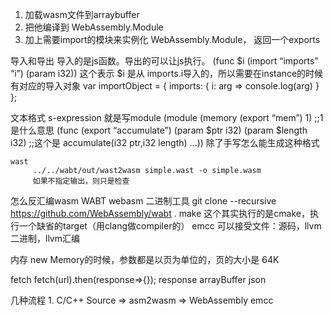 
1. 加载wasm文件到arraybuffer
2. 把他编译到 WebAssembly.Module
3. 加上需要import的模块来实例化 WebAssembly.Module， 返回一个exports

导入和导出
    导入的是js函数。导出的可以让js执行。
    (func $i (import “imports” “i”) (param i32))
        这个表示 $i 是从 imports.i导入的，所以需要在instance的时候有对应的导入对象
        var importObject = { imports: { i: arg => console.log(arg) } }; 

文本格式
    s-expression
    就是写module
    (module
        (memory (export “mem”) 1)       ;;1是什么意思
        (func (export “accumulate”) (param $ptr i32) (param $length i32)        ;;这个是 accumulate(i32 ptr,i32 length) 
            …))
    除了手写怎么能生成这种格式

    wast
         ../../wabt/out/wast2wasm simple.wast -o simple.wasm
         如果不指定输出，则只是检查
怎么反汇编wasm
    WABT
        webasm 二进制工具
        git clone --recursive https://github.com/WebAssembly/wabt .
        make
            这个其实执行的是cmake，执行一个缺省的target（用clang做compiler的）
emcc
    可以接受文件：源码，llvm二进制，llvm汇编


内存
    new Memory的时候，参数都是以页为单位的，页的大小是 64K

fetch
    fetch(url).then(response=>{});
    response
        arrayBuffer
        json

几种流程
    1. C/C++ Source ⇒ asm2wasm ⇒ WebAssembly
        emcc
